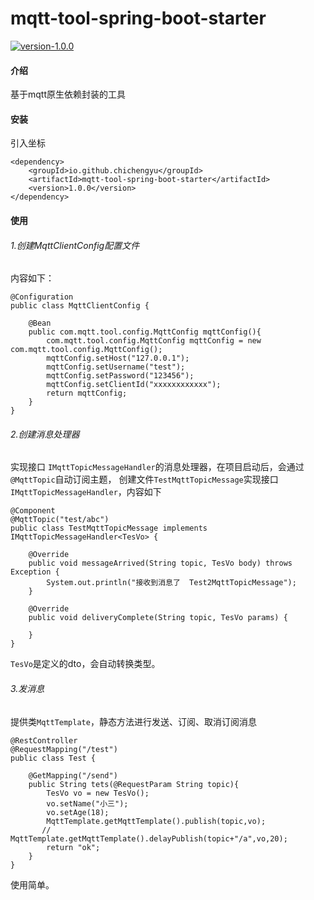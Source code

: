 # mqtt-tool-spring-boot-starter
<p align="left">
    <a href="https://github.com/chichengyu/mqtt-tool-spring-boot-starter">
        <img src="https://img.shields.io/badge/last version-1.0.0-green" alt="version-1.0.0" />
    </a>
</p>

#### 介绍
基于mqtt原生依赖封装的工具

#### 安装
引入坐标
```
<dependency>
    <groupId>io.github.chichengyu</groupId>
    <artifactId>mqtt-tool-spring-boot-starter</artifactId>
    <version>1.0.0</version>
</dependency>
```

#### 使用
###### 1.创建MqttClientConfig配置文件
内容如下：
```
@Configuration
public class MqttClientConfig {

    @Bean
    public com.mqtt.tool.config.MqttConfig mqttConfig(){
        com.mqtt.tool.config.MqttConfig mqttConfig = new com.mqtt.tool.config.MqttConfig();
        mqttConfig.setHost("127.0.0.1");
        mqttConfig.setUsername("test");
        mqttConfig.setPassword("123456");
        mqttConfig.setClientId("xxxxxxxxxxxx");
        return mqttConfig;
    }
}
```
###### 2.创建消息处理器
实现接口 `IMqttTopicMessageHandler`的消息处理器，在项目启动后，会通过`@MqttTopic`自动订阅主题，
创建文件`TestMqttTopicMessage`实现接口` IMqttTopicMessageHandler `，内容如下
```
@Component
@MqttTopic("test/abc")
public class TestMqttTopicMessage implements IMqttTopicMessageHandler<TesVo> {

    @Override
    public void messageArrived(String topic, TesVo body) throws Exception {
        System.out.println("接收到消息了  Test2MqttTopicMessage");
    }

    @Override
    public void deliveryComplete(String topic, TesVo params) {

    }
}
```
`TesVo`是定义的dto，会自动转换类型。
###### 3.发消息
提供类`MqttTemplate`，静态方法进行发送、订阅、取消订阅消息
```
@RestController
@RequestMapping("/test")
public class Test {

    @GetMapping("/send")
    public String tets(@RequestParam String topic){
        TesVo vo = new TesVo();
        vo.setName("小三");
        vo.setAge(18);
        MqttTemplate.getMqttTemplate().publish(topic,vo);
       // MqttTemplate.getMqttTemplate().delayPublish(topic+"/a",vo,20);
        return "ok";
    }
}
```
使用简单。